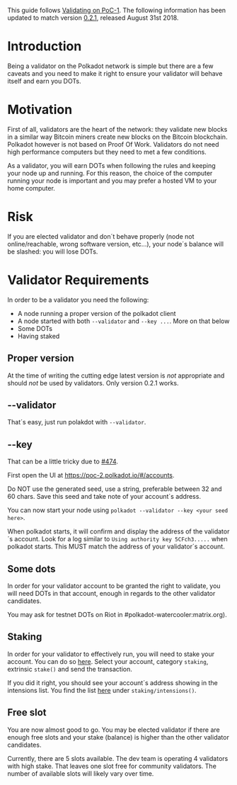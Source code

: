 This guide follows [Validating on PoC-1](https://github.com/paritytech/polkadot/wiki/Validating-on-PoC-1).
The following information has been updated to match version [0.2.1](https://github.com/paritytech/polkadot/releases/tag/v0.2.1), released August 31st 2018.

# Introduction

Being a validator on the Polkadot network is simple but there are a few caveats and you need to make it right to ensure your validator will behave itself and earn you DOTs.

# Motivation

First of all, validators are the heart of the network: they validate new blocks in a similar way Bitcoin miners create new blocks on the Bitcoin blockchain. Polkadot however is not based on Proof Of Work. Validators do not need high performance computers but they need to met a few conditions.

As a validator, you will earn DOTs when following the rules and keeping your node up and running. For this reason, the choice of the computer running your node is important and you may prefer a hosted VM to your home computer.

# Risk

If you are elected validator and don´t behave properly (node not online/reachable, wrong software version, etc...), your node´s balance will be slashed: you will lose DOTs.

# Validator Requirements

In order to be a validator you need the following:
- A node running a proper version of the polkadot client
- A node started with both `--validator` and `--key ...`. More on that below
- Some DOTs
- Having staked

## Proper version

At the time of writing the cutting edge latest version is *not* appropriate and should *not* be used by validators. Only version 0.2.1 works.

## --validator

That´s easy, just run polakdot with `--validator`.

## --key

That can be a little tricky due to [#474](https://github.com/paritytech/polkadot/issues/474).

First open the UI at https://poc-2.polkadot.io/#/accounts.

Do NOT use the generated seed, use a string, preferable between 32 and 60 chars.
Save this seed and take note of your account´s address.

You can now start your node using `polkadot --validator --key <your seed here>`.

When polkadot starts, it will confirm and display the address of the validator´s account.
Look for a log similar to `Using authority key 5CFch3.....` when polkadot starts. This MUST match the address of your validator´s account.

## Some dots

In order for your validator account to be granted the right to validate, you will need DOTs in that account, enough in regards to the other validator candidates.

You may ask for testnet DOTs on Riot in #polkadot-watercooler:matrix.org).

## Staking

In order for your validator to effectively run, you will need to stake your account.
You can do so [here](https://poc-2.polkadot.io/#/extrinsics). Select your account, category `staking`, extrinsic `stake()` and send the transaction.

If you did it right, you should see your account´s address showing in the intensions list. You find the list [here](https://poc-2.polkadot.io/#/storage) under `staking/intensions()`.

## Free slot

You are now almost good to go. You may be elected validator if there are enough free slots and your stake (balance) is higher than the other validator candidates.

Currently, there are 5 slots available. The dev team is operating 4 validators with high stake. That leaves one slot free for community validators. The number of available slots will likely vary over time.